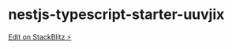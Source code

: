 # nestjs-typescript-starter-uuvjix

[Edit on StackBlitz ⚡️](https://stackblitz.com/edit/nestjs-typescript-starter-uuvjix)